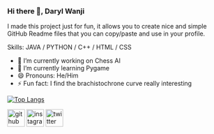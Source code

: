 ### Hi there 👋, Daryl Wanji
I made this project just for fun, it allows you to create nice and simple GitHub Readme files that you can copy/paste and use in your profile.

Skills: JAVA / PYTHON / C++  / HTML / CSS

- 🔭 I’m currently working on Chess AI  
- 🌱 I’m currently learning Pygame 
- 😄 Pronouns: He/Him 
- ⚡ Fun fact: I find the brachistochrone curve really interesting 

[![Top Langs](https://github-readme-stats.vercel.app/api/top-langs/?username=Darylwanji)](https://github.com/anuraghazra/github-readme-stats)

[<img src='https://cdn.jsdelivr.net/npm/simple-icons@3.0.1/icons/github.svg' alt='github' height='40'>](https://github.com/Darylwanji)  [<img src='https://cdn.jsdelivr.net/npm/simple-icons@3.0.1/icons/instagram.svg' alt='instagram' height='40'>](https://www.instagram.com/Daryl_b29/)  [<img src='https://cdn.jsdelivr.net/npm/simple-icons@3.0.1/icons/twitter.svg' alt='twitter' height='40'>](https://twitter.com/Daryl_wanji)  
